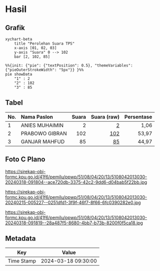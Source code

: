 # Hasil

## Grafik

```mermaid
xychart-beta
    title "Perolehan Suara TPS"
    x-axis [01, 02, 03]
    y-axis "Suara" 0 --> 102
    bar [2, 102, 85]
```

```mermaid
%%{init: {"pie": {"textPosition": 0.5}, "themeVariables": {"pieOuterStrokeWidth": "5px"}} }%%
pie showData
    "1" : 2
    "2" : 102
    "3" : 85
```

## Tabel

| No. | Nama Paslon    | Suara | Suara (raw) | Persentase |
|:--- |:-------------- | -----:| -----------:| ----------:|
| 1   | ANIES MUHAIMIN | 2     | [2][p-1]    | 1,06       |
| 2   | PRABOWO GIBRAN | 102   | [102][p-2]  | 53,97      |
| 3   | GANJAR MAHFUD  | 85    | [85][p-3]   | 44,97      |


[p-1]: https://github.com/gigit-pemilu/pemilu-2024-51-bali/blob/main/pilpres/hitung-suara/sub/51-bali/sub/08-buleleng/sub/04-banjar/sub/2013-banjar/sub/030-tps/sub/paslon-1.txt
[p-2]: https://github.com/gigit-pemilu/pemilu-2024-51-bali/blob/main/pilpres/hitung-suara/sub/51-bali/sub/08-buleleng/sub/04-banjar/sub/2013-banjar/sub/030-tps/sub/paslon-2.txt
[p-3]: https://github.com/gigit-pemilu/pemilu-2024-51-bali/blob/main/pilpres/hitung-suara/sub/51-bali/sub/08-buleleng/sub/04-banjar/sub/2013-banjar/sub/030-tps/sub/paslon-3.txt

## Foto C Plano

https://sirekap-obj-formc.kpu.go.id/41f6/pemilu/ppwp/51/08/04/20/13/5108042013030-20240318-091804--ace720db-3375-42c2-9dd6-d04bab5f22bb.jpg

https://sirekap-obj-formc.kpu.go.id/41f6/pemilu/ppwp/51/08/04/20/13/5108042013030-20240215-005227--0251dfd1-3f9f-46f7-8f66-6fc0390282e0.jpg

https://sirekap-obj-formc.kpu.go.id/41f6/pemilu/ppwp/51/08/04/20/13/5108042013030-20240318-091819--28a487f5-8680-4bb7-b73b-8200f0f5ca18.jpg


## Metadata

| Key        | Value               |
| ---------- | ------------------- |
| Time Stamp | 2024-03-18 09:30:00 |



